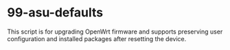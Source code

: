 # 99-asu-defaults
This script is for upgrading OpenWrt firmware and supports preserving user configuration and installed packages after resetting the device.
